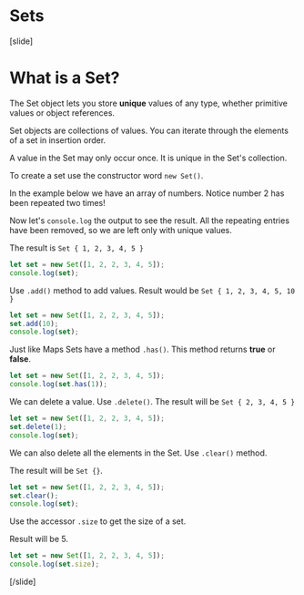 # Sets

[slide]

# What is a Set?

The Set object lets you store **unique** values of any type, whether primitive values or object references.

Set objects are collections of values. You can iterate through the elements of a set in insertion order.

A value in the Set may only occur once. It is unique in the Set's collection.

To create a set use the constructor word `new Set()`.

In the example below we have an array of numbers. Notice number 2 has been repeated two times!

Now let's `console.log` the output to see the result. All the repeating entries have been removed, so we are left only with unique values.

The result is `Set { 1, 2, 3, 4, 5 }`

```js live
let set = new Set([1, 2, 2, 3, 4, 5]);
console.log(set);
```

Use `.add()` method to add values. Result would be `Set { 1, 2, 3, 4, 5, 10 }`

```js live
let set = new Set([1, 2, 2, 3, 4, 5]);
set.add(10);
console.log(set);
```

Just like Maps Sets have a method `.has()`. This method returns **true** or **false**.

```js live
let set = new Set([1, 2, 2, 3, 4, 5]);
console.log(set.has(1));
```

We can delete a value. Use `.delete()`. The result will be `Set { 2, 3, 4, 5 }`

```js live
let set = new Set([1, 2, 2, 3, 4, 5]);
set.delete(1);
console.log(set);
```

We can also delete all the elements in the Set. Use `.clear()` method.

The result will be `Set {}`.

```js live
let set = new Set([1, 2, 2, 3, 4, 5]);
set.clear();
console.log(set);
```

Use the accessor `.size` to get the size of a set.

Result will be 5.

```js live
let set = new Set([1, 2, 2, 3, 4, 5]);
console.log(set.size);
```

[/slide]
